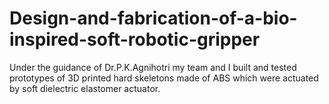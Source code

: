 # Design-and-fabrication-of-a-bio-inspired-soft-robotic-gripper
Under the guidance of Dr.P.K.Agnihotri my team and I built and tested prototypes of 3D printed hard skeletons made of ABS which were actuated by soft dielectric elastomer actuator.
